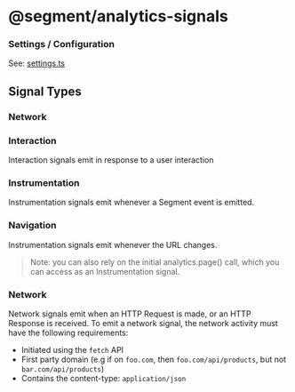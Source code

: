 #  @segment/analytics-signals 


### Settings / Configuration

See: [settings.ts](src/types/settings.ts)


## Signal Types

### Network



### Interaction
Interaction signals emit in response to a user interaction

### Instrumentation
Instrumentation signals emit whenever a Segment event is emitted.

### Navigation
Instrumentation signals emit whenever the URL changes.

> Note: you can also rely on the initial analytics.page() call, which you can access as an Instrumentation signal.

### Network
Network signals emit when an HTTP Request is made, or an HTTP Response is received. To emit a network signal, the network activity must have the following requirements:
- Initiated using the `fetch` API
- First party domain (e.g if on `foo.com`, then `foo.com/api/products`, but not `bar.com/api/products`)
- Contains the content-type: `application/json`

